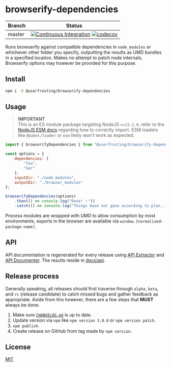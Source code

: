 # browserify-dependencies

| Branch | Status |
| ------ | ------ |
| master | [![Continuous Integration](https://github.com/userfrosting/browserify-dependencies/workflows/Continuous%20Integration/badge.svg?branch=master)](https://github.com/userfrosting/browserify-dependencies/actions) [![codecov](https://codecov.io/gh/userfrosting/browserify-dependencies/branch/master/graph/badge.svg)](https://codecov.io/gh/userfrosting/browserify-dependencies/branch/master) |


Runs browserify against compatible dependencies in `node_modules` or whichever other folder you specify, outputting the results as UMD bundles in a specified location. Makes no attempt to patch node internals, Browserify options may however be provided for this purpose.

## Install

```bash
npm i -D @userfrosting/browserify-dependencies
```

## Usage

> **IMPORTANT**<br/>
> This is an ES module package targeting NodeJS `>=13.2.0`, refer to the [NodeJS ESM docs](https://nodejs.org/api/esm.html) regarding how to correctly import.
> ESM loaders like `@babel/loader` or `esm` likely won't work as expected.

```js
import { browserifyDependencies } from "@userfrosting/browserify-dependencies";

const options = {
    dependencies: [
        "foo",
        "bar"
    ],
    inputDir: "./node_modules",
    outputDir: "./browser_modules"
};

browserifyDependencies(options)
    .then(() => console.log("Done! ✨"))
    .catch(() => console.log("Things have not gone according to plan... 🔥"));
```

Process modules are wrapped with UMD to allow consumption by most environments, exports in the browser are available via `window.[normalized-package-name]`.

## API

API documentation is regenerated for every release using [API Extractor](https://www.npmjs.com/package/@microsoft/api-extractor) and [API Documenter](https://www.npmjs.com/package/@microsoft/api-documenter).
The results reside in [docs/api](./docs/api/index.md).

## Release process

Generally speaking, all releases should first traverse through `alpha`, `beta`, and `rc` (release candidate) to catch missed bugs and gather feedback as appropriate. Aside from this however, there are a few steps that **MUST** always be done.

1. Make sure [`CHANGELOG.md`](./CHANGELOG.md) is up to date.
2. Update version via `npm` like `npm version 3.0.0` or `npm version patch`.
3. `npm publish`.
4. Create release on GitHub from tag made by `npm version`.

## License

[MIT](LICENSE)

